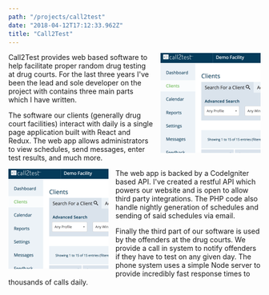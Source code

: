 ```yaml
---
path: "/projects/call2test"
date: "2018-04-12T17:12:33.962Z"
title: "Call2Test"
---
```


<img width="200" src="/static/screenshots/call2test-screen.png" style="float: right; margin: 0 0 1em 1em" />

Call2Test provides web based software to help facilitate proper random drug testing at drug courts. For the last three years I've been the lead and sole developer on the project with contains three main parts which I have written.

The software our clients (generally drug court facilities) interact with daily is a single page application built with React and Redux. The web app allows administrators to view schedules, send messages, enter test results, and much more.

<img width="200" src="/static/screenshots/call2test-screen.png" style="float: left; margin: 0 1em 1em 0" />

The web app is backed by a CodeIgniter based API. I've created a restful API which powers our website and is open to allow third party integrations. The PHP code also handle nightly generation of schedules and sending of said schedules via email.

Finally the third part of our software is used by the offenders at the drug courts. We provide a call in system to notify offenders if they have to test on any given day. The phone system uses a simple Node server to provide incredibly fast response times to thousands of calls daily.
